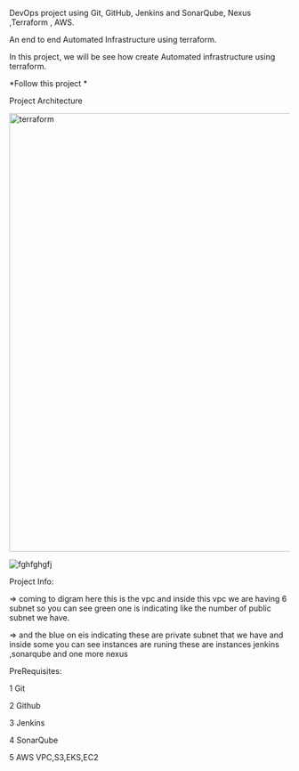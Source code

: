 DevOps project using Git, GitHub, Jenkins and SonarQube, Nexus ,Terraform , AWS.

An end to end Automated Infrastructure using terraform.

In this project, we will be see how create Automated infrastructure using terraform.

*Follow this project *

Project Architecture

<img width="788" alt="terraform" src="https://user-images.githubusercontent.com/122585172/230704921-bdc325c0-1266-4579-9e7e-5ef8fb593d9c.png">


![fghfghgfj](https://user-images.githubusercontent.com/122585172/230704923-b94d7949-97de-48ca-89c8-5ccddd7185ce.png)


Project Info:

=> coming to digram here this is the vpc and inside this vpc we are having 6 subnet so you can see green one is indicating like the number of public subnet we have.

=> and the blue on eis indicating these are private subnet that we have and inside some you can see instances are runing these are instances jenkins ,sonarqube and one more nexus 


PreRequisites:

1 Git

2 Github

3 Jenkins

4 SonarQube

5 AWS VPC,S3,EKS,EC2

